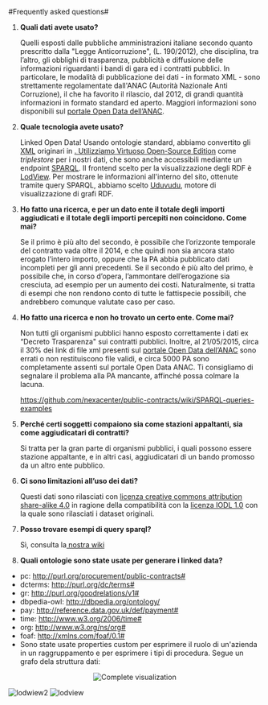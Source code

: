 #Frequently asked questions#

<ol type="1">

<li><b>Quali dati avete usato?</b></li>
<p>Quelli esposti dalle pubbliche amministrazioni italiane secondo quanto prescritto dalla "Legge Anticorruzione", (L. 190/2012), che disciplina, tra l’altro, gli obblighi di trasparenza, pubblicità e diffusione delle informazioni riguardanti i bandi di gara ed i contratti pubblici. In particolare, le modalità di pubblicazione dei dati - in formato XML - sono strettamente regolamentate dall'ANAC (Autorità Nazionale Anti Corruzione), il che ha favorito il rilascio, dal 2012, di grandi quantità informazioni in formato standard ed aperto. Maggiori informazioni sono disponibili sul <a href="http://dati.anticorruzione.it/L190.html">portale Open Data dell’ANAC</a>.</p>

<li><b>Quale tecnologia avete usato?</b></li>
<p>Linked Open Data! Usando ontologie standard, abbiamo convertito gli <a href="http://it.wikipedia.org/wiki/XML">XML</a> originari in <a href="http://it.wikipedia.org/wiki/Resource_Description_Framework"RDF</a>. Utilizziamo <a href="https://github.com/openlink/virtuoso-opensource">Virtuoso Open-Source Edition</a> come <i>triplestore</i> per i nostri dati, che sono anche accessibili mediante un endpoint <a href="http://it.wikipedia.org/wiki/SPARQL">SPARQL</a>. Il frontend scelto per la visualizzazione degli RDF è <a href="http://lodview.it/">LodView</a>. Per mostrare le informazioni all'interno del sito, ottenute tramite query SPARQL, abbiamo scelto <a href="https://github.com/uduvudu/uduvudu">Uduvudu</a>, motore di visualizzazione di grafi RDF.</p>

<li><b>Ho fatto una ricerca, e per un dato ente il totale degli importi aggiudicati e il totale degli importi percepiti non coincidono. Come mai?</b></li>
<p>Se il primo è più alto del secondo, è possibile che l’orizzonte temporale del contratto vada oltre il 2014, e che quindi non sia ancora stato erogato l’intero importo, oppure che la PA abbia pubblicato dati incompleti per gli anni precedenti. Se il secondo è più alto del primo, è possibile che, in corso d’opera, l’ammontare dell’erogazione sia cresciuta, ad esempio per un aumento dei costi. Naturalmente, si tratta di esempi che non rendono conto di tutte le fattispecie possibili, che andrebbero comunque valutate caso per caso.</p>

<li><b>Ho fatto una ricerca e non ho trovato un certo ente. Come mai?</b></li>
<p>Non tutti gli organismi pubblici hanno esposto correttamente i dati ex “Decreto Trasparenza" sui contratti pubblici. Inoltre, al 21/05/2015, circa il 30% dei link di file xml presenti sul <a href="http://dati.anticorruzione.it/L190.html">portale Open Data dell’ANAC</a> sono errati o non restituiscono file validi, e circa 5000 PA sono completamente assenti sul  portale Open Data ANAC.   Ti consigliamo di segnalare il problema alla PA mancante, affinché possa colmare la lacuna.</p>

https://github.com/nexacenter/public-contracts/wiki/SPARQL-queries-examples


<li><b>Perché certi soggetti compaiono sia come stazioni appaltanti, sia come aggiudicatari di contratti?</b></li>
<p>Si tratta per la gran parte di organismi pubblici, i quali possono essere stazione appaltante, e in altri casi, aggiudicatari di un bando promosso da un altro ente pubblico.</p>

<li><b>Ci sono limitazioni all’uso dei dati?</b></li>
<p>Questi dati sono rilasciati con <a href="https://creativecommons.org/licenses/by-sa/4.0/deed.it">licenza creative commons attribution share-alike 4.0</a> in ragione della compatibilità con la <a href="https://it.wikipedia.org/wiki/Italian_Open_Data_License">licenza IODL 1.0</a> con la quale sono rilasciati i dataset originali.</p>

<li><b>Posso trovare esempi di query sparql?</b></li>
<p>Sì, consulta la<a href="https://github.com/nexacenter/public-contracts/wiki/SPARQL-queries-examples"> nostra wiki</a> </p>

<li><b>Quali ontologie sono state usate per generare i linked data?</b></li>
</ol>

* pc:         http://purl.org/procurement/public-contracts# 
* dcterms:     http://purl.org/dc/terms#
* gr:         http://purl.org/goodrelations/v1#
* dbpedia-owl:    http://dbpedia.org/ontology/
* pay:         http://reference.data.gov.uk/def/payment#
* time:        http://www.w3.org/2006/time#
* org:        http://www.w3.org/ns/org#
* foaf:        http://xmlns.com/foaf/0.1#
* Sono state usate properties custom per esprimere il ruolo di un'azienda in un raggruppamento e per esprimere i tipi di procedura. Segue un grafo dela struttura dati: 



<p align="center"><img src="https://cloud.githubusercontent.com/assets/11498717/7832942/0298f65c-0463-11e5-8af5-62510c838f87.png" alt="Complete visualization" /></p>


![lodwiew2](https://cloud.githubusercontent.com/assets/11498717/7833981/863dc26e-046b-11e5-8556-fe94448f5173.png)
![lodview](https://cloud.githubusercontent.com/assets/11498717/7833985/8a7d27de-046b-11e5-86b0-04bea443b2b9.png)



